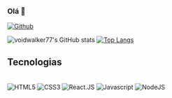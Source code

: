 ### Olá 👋

[![Github](https://img.shields.io/badge/GitHub-100000?style=for-the-badge&logo=github&logoColor=white)](https://github.com/voidwalker77)

![voidwalker77's GitHub stats](https://github-readme-stats.vercel.app/api?username=voidwalker77&show_icons=true&theme=tokyonight)
[![Top Langs](https://github-readme-stats.vercel.app/api/top-langs/?username=voidwalker77&theme=tokyonight)](https://github.com/anuraghazra/github-readme-stats)


## Tecnologias

<div style="display: inline-block"><br/>
    <img align="center" alt="HTML5" src="https://img.shields.io/badge/HTML5-E34F26?style=for-the-badge&logo=html5&logoColor=white" />
    <img align="center" alt="CSS3" src="https://img.shields.io/badge/CSS3-1572B6?style=for-the-badge&logo=css3&logoColor=white" />
    <img align="center" alt="React.JS" src="https://img.shields.io/badge/React-20232A?style=for-the-badge&logo=react&logoColor=61DAFB" />
    <img align="center" alt="Javascript" src="https://img.shields.io/badge/JavaScript-F7DF1E?style=for-the-badge&logo=javascript&logoColor=black" />
    <img align="center" alt="NodeJS" src="https://img.shields.io/badge/Node.js-43853D?style=for-the-badge&logo=node.js&logoColor=white" />
</div>
